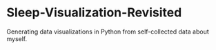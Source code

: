 # Sleep-Visualization-Revisited

Generating data visualizations in Python from self-collected data about myself.